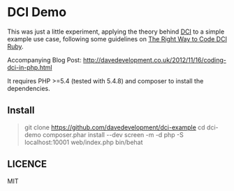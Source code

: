 DCI Demo
========

This was just a little experiment, applying the theory behind
[DCI](http://en.wikipedia.org/wiki/Data,_Context,_and_Interaction) to a simple
example use case, following some guidelines on [The Right Way to Code DCI
Ruby](http://mikepackdev.com/blog_posts/24-the-right-way-to-code-dci-in-ruby).

Accompanying Blog Post:
http://davedevelopment.co.uk/2012/11/16/coding-dci-in-php.html

It requires PHP >=5.4 (tested with 5.4.8) and composer to install the
dependencies.

Install
-------

> git clone https://github.com/davedevelopment/dci-example
> cd dci-demo
> composer.phar install --dev
> screen -m -d php -S localhost:10001 web/index.php
> bin/behat


LICENCE
-------

MIT
